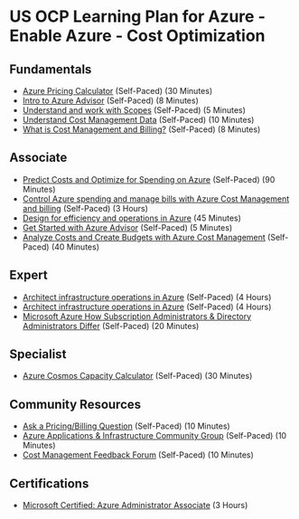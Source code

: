 # US OCP Learning Plan for Azure - Enable Azure - Cost Optimization

## Fundamentals

* [Azure Pricing Calculator](https://azure.microsoft.com/en-us/pricing/calculator/?&OCID=AID2000128_SEM_08PbDDI7&MarinID=08PbDDI7_78889977407231_azure%20pricing%20calculator_be_c__1262239398853538_kwd-78889985548526:loc-190&lnkd=Bing_Azure_Brand&msclkid=e42948871b501e874a9616fd4ef3fd8b&ef_id=Xcx00gAABIsf93tO:20200324184701:s&dclid=CjkKEQjw3-bzBRDR343VpZKmwtYBEiQAFtas2kiBARsDwJp4LYi224ToJ3t2ykuJhJLggNVp00Dmwsrw_wcB) (Self-Paced) (30 Minutes)
* [Intro to Azure Advisor](https://docs.microsoft.com/en-us/azure/advisor/advisor-overview) (Self-Paced) (8 Minutes)
* [Understand and work with Scopes](https://docs.microsoft.com/en-us/azure/cost-management-billing/costs/understand-work-scopes) (Self-Paced) (5 Minutes)
* [Understand Cost Management Data](https://docs.microsoft.com/en-us/azure/cost-management-billing/costs/understand-cost-mgt-data) (Self-Paced) (10 Minutes)
* [What is Cost Management and Billing?](https://docs.microsoft.com/en-us/azure/cost-management-billing/cost-management-billing-overview) (Self-Paced) (8 Minutes)

## Associate

* [Predict Costs and Optimize for Spending on Azure](https://docs.microsoft.com/en-us/learn/modules/predict-costs-and-optimize-spending/) (Self-Paced) (90 Minutes)
* [Control Azure spending and manage bills with Azure Cost Management and billing]() (Self-Paced) (3 Hours)
* [Design for efficiency and operations in Azure](https://docs.microsoft.com/en-us/learn/modules/design-for-efficiency-and-operations-in-azure/) (45 Minutes)
* [Get Started with Azure Advisor](https://docs.microsoft.com/en-us/azure/advisor/advisor-get-started) (Self-Paced) (5 Minutes)
* [Analyze Costs and Create Budgets with Azure Cost Management](https://docs.microsoft.com/en-us/learn/modules/analyze-costs-create-budgets-azure-cost-management/?WT.mc_id=costmanagementcontent_docsazurebilling_-inproduct-learn) (Self-Paced) (40 Minutes)

## Expert

* [Architect infrastructure operations in Azure](https://docs.microsoft.com/en-us/learn/paths/architect-infrastructure-operations/) (Self-Paced) (4 Hours)
* [Architect infrastructure operations in Azure](https://docs.microsoft.com/en-us/learn/paths/architect-infrastructure-operations/) (Self-Paced) (4 Hours)
* [Microsoft Azure How Subscription Administrators & Directory Administrators Differ](https://blogs.msdn.microsoft.com/edutech/administration/microsoft-azure-how-subscription-administrators-directory-administrators-differ/) (Self-Paced) (20 Minutes)

## Specialist

* [Azure Cosmos Capacity Calculator](https://cosmos.azure.com/capacitycalculator/) (Self-Paced) (30 Minutes)

## Community Resources

* [Ask a Pricing/Billing Question](https://social.msdn.microsoft.com/Forums/en-US/home?forum=AzureCostManagement&filter=alltypes&sort=relevancedesc&searchTerm=Azure%20Cost%20Management) (Self-Paced) (10 Minutes)
* [Azure Applications & Infrastructure Community Group](https://www.yammer.com/msuspartner/#/threads/inGroup?type=in_group&feedId=2930261) (Self-Paced) (10 Minutes)
* [Cost Management Feedback Forum](https://feedback.azure.com/forums/906772-cost-management) (Self-Paced) (10 Minutes)

## Certifications

* [Microsoft Certified: Azure Administrator Associate](https://docs.microsoft.com/en-us/learn/certifications/azure-administrator?wt.mc_id=learningredirect_certs-web-wwl) (3 Hours)
